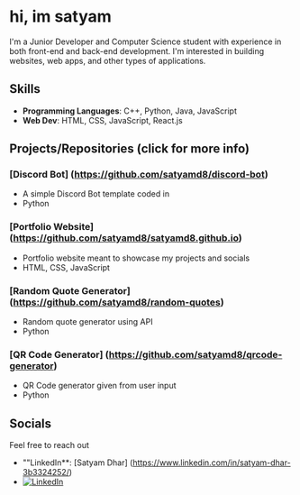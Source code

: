 # hi, im satyam
I'm a Junior Developer and Computer Science student with experience in both front-end and back-end development. I'm interested in building websites, web apps, and other types of applications.

## Skills
- **Programming Languages**: C++, Python, Java, JavaScript
- **Web Dev**: HTML, CSS, JavaScript, React.js

## Projects/Repositories (click for more info)
### [Discord Bot] (https://github.com/satyamd8/discord-bot)
- A simple Discord Bot template coded in
- Python
### [Portfolio Website] (https://github.com/satyamd8/satyamd8.github.io)
- Portfolio website meant to showcase my projects and socials
- HTML, CSS, JavaScript
### [Random Quote Generator] (https://github.com/satyamd8/random-quotes)
- Random quote generator using API
- Python
### [QR Code Generator] (https://github.com/satyamd8/qrcode-generator)
- QR Code generator given from user input
- Python

## Socials
Feel free to reach out
- ""LinkedIn**: [Satyam Dhar] (https://www.linkedin.com/in/satyam-dhar-3b3324252/)
- [![LinkedIn](https://img.shields.io/badge/LinkedIn-Satyam%20D-0077B5?style=for-the-badge&logo=linkedin)](https://www.linkedin.com/in/satyam-dhar-3b3324252/)

<!---
satyamd8/satyamd8 is a ✨ special ✨ repository because its `README.md` (this file) appears on your GitHub profile.
You can click the Preview link to take a look at your changes.
--->
